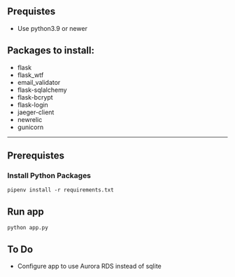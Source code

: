 ## Prequistes 
- Use python3.9 or newer

## Packages to install:
- flask
- flask_wtf
- email_validator
- flask-sqlalchemy
- flask-bcrypt
- flask-login
- jaeger-client
- newrelic
- gunicorn

------------------------------------
## Prerequistes
### Install Python Packages
```
pipenv install -r requirements.txt
```
## Run app
```
python app.py
```

## To Do
- Configure app to use Aurora RDS instead of sqlite
